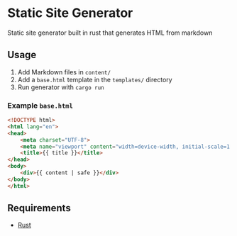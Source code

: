 # Static Site Generator

Static site generator built in rust that generates HTML from markdown

## Usage

1. Add Markdown files in `content/`
2. Add a `base.html` template in the `templates/` directory
3. Run generator with `cargo run`

### Example `base.html`
```html
<!DOCTYPE html>
<html lang="en">
<head>
    <meta charset="UTF-8">
    <meta name="viewport" content="width=device-width, initial-scale=1.0">
    <title>{{ title }}</title>
</head>
<body>
    <div>{{ content | safe }}</div>
</body>
</html>
```

## Requirements
- [Rust](https://rustup.rs/)
